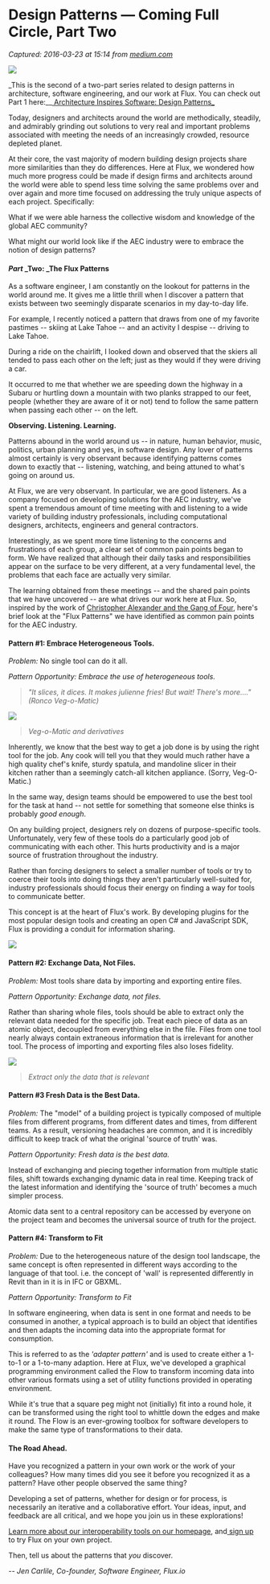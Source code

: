 # Design Patterns — Coming Full Circle, Part Two

_Captured: 2016-03-23 at 15:14 from [medium.com](https://medium.com/swlh/design-patterns-coming-full-circle-part-two-ced2c69e4724)_

![](https://cdn-images-1.medium.com/max/2000/1*jCJClUq_h15C9j0XOWZ5iw.png)

_This is the second of a two-part series related to design patterns in architecture, software engineering, and our work at Flux. You can check out Part 1 here:__[ Architecture Inspires Software: Design Patterns_](https://medium.com/@flux/design-patterns-coming-full-circle-d8292e261dc6#.kv1aoix04)

Today, designers and architects around the world are methodically, steadily, and admirably grinding out solutions to very real and important problems associated with meeting the needs of an increasingly crowded, resource depleted planet.

At their core, the vast majority of modern building design projects share more similarities than they do differences. Here at Flux, we wondered how much more progress could be made if design firms and architects around the world were able to spend less time solving the same problems over and over again and more time focused on addressing the truly unique aspects of each project. Specifically:

What if we were able harness the collective wisdom and knowledge of the global AEC community?

What might our world look like if the AEC industry were to embrace the notion of design patterns?

#### **_Part_** **_Two: _The Flux Patterns**

As a software engineer, I am constantly on the lookout for patterns in the world around me. It gives me a little thrill when I discover a pattern that exists between two seemingly disparate scenarios in my day-to-day life.

For example, I recently noticed a pattern that draws from one of my favorite pastimes -- skiing at Lake Tahoe -- and an activity I despise -- driving to Lake Tahoe.

During a ride on the chairlift, I looked down and observed that the skiers all tended to pass each other on the left; just as they would if they were driving a car.

It occurred to me that whether we are speeding down the highway in a Subaru or hurtling down a mountain with two planks strapped to our feet, people (whether they are aware of it or not) tend to follow the same pattern when passing each other -- on the left.

**Observing. Listening. Learning.**

Patterns abound in the world around us -- in nature, human behavior, music, politics, urban planning and yes, in software design. Any lover of patterns almost certainly is very observant because identifying patterns comes down to exactly that -- listening, watching, and being attuned to what's going on around us.

At Flux, we are very observant. In particular, we are good listeners. As a company focused on developing solutions for the AEC industry, we've spent a tremendous amount of time meeting with and listening to a wide variety of building industry professionals, including computational designers, architects, engineers and general contractors.

Interestingly, as we spent more time listening to the concerns and frustrations of each group, a clear set of common pain points began to form. We have realized that although their daily tasks and responsibilities appear on the surface to be very different, at a very fundamental level, the problems that each face are actually very similar.

The learning obtained from these meetings -- and the shared pain points that we have uncovered -- are what drives our work here at Flux. So, inspired by the work of [Christopher Alexander and the Gang of Four](https://medium.com/@flux/design-patterns-coming-full-circle-d8292e261dc6#.kv1aoix04), here's brief look at the "Flux Patterns" we have identified as common pain points for the AEC industry.

#### Pattern #1: Embrace Heterogeneous Tools.

_Problem:_ No single tool can do it all.

_Pattern Opportunity: Embrace the use of heterogeneous tools._

> _"It slices, it dices. It makes julienne fries! But wait! There's more…." (Ronco Veg-o-Matic)_

![](https://cdn-images-1.medium.com/max/1200/1*cAUG2o-IXMaWPbdd7S0bMg.jpeg)

> _Veg-o-Matic and derivatives_

Inherently, we know that the best way to get a job done is by using the right tool for the job. Any cook will tell you that they would much rather have a high quality chef's knife, sturdy spatula, and mandoline slicer in their kitchen rather than a seemingly catch-all kitchen appliance. (Sorry, Veg-O-Matic.)

In the same way, design teams should be empowered to use the best tool for the task at hand -- not settle for something that someone else thinks is probably _good enough_.

On any building project, designers rely on dozens of purpose-specific tools. Unfortunately, very few of these tools do a particularly good job of communicating with each other. This hurts productivity and is a major source of frustration throughout the industry.

Rather than forcing designers to select a smaller number of tools or try to coerce their tools into doing things they aren't particularly well-suited for, industry professionals should focus their energy on finding a way for tools to communicate better.

This concept is at the heart of Flux's work. By developing plugins for the most popular design tools and creating an open C# and JavaScript SDK, Flux is providing a conduit for information sharing.

![](https://cdn-images-1.medium.com/max/800/1*_2YpljD72Qx0eSdd85lAqw.png)

#### Pattern #2: Exchange Data, Not Files.

_Problem:_ Most tools share data by importing and exporting entire files.

_Pattern Opportunity: Exchange data, not files._

Rather than sharing whole files, tools should be able to extract only the relevant data needed for the specific job. Treat each piece of data as an atomic object, decoupled from everything else in the file. Files from one tool nearly always contain extraneous information that is irrelevant for another tool. The process of importing and exporting files also loses fidelity.

![](https://cdn-images-1.medium.com/max/800/1*1xTHRHTrs7N7aTUYZCQOLQ.png)

> _Extract only the data that is relevant_

#### Pattern #3 Fresh Data is the Best Data.

_Problem:_ The "model" of a building project is typically composed of multiple files from different programs, from different dates and times, from different teams. As a result, versioning headaches are common, and it is incredibly difficult to keep track of what the original 'source of truth' was.

_Pattern Opportunity: Fresh data is the best data._

Instead of exchanging and piecing together information from multiple static files, shift towards exchanging dynamic data in real time. Keeping track of the latest information and identifying the 'source of truth' becomes a much simpler process.

Atomic data sent to a central repository can be accessed by everyone on the project team and becomes the universal source of truth for the project.

#### Pattern #4: Transform to Fit

_Problem:_ Due to the heterogeneous nature of the design tool landscape, the same concept is often represented in different ways according to the language of that tool. i.e. the concept of 'wall' is represented differently in Revit than in it is in IFC or GBXML.

_Pattern Opportunity: Transform to Fit_

In software engineering, when data is sent in one format and needs to be consumed in another, a typical approach is to build an object that identifies and then adapts the incoming data into the appropriate format for consumption.

This is referred to as the _'adapter pattern'_ and is used to create either a 1-to-1 or a 1-to-many adaption. Here at Flux, we've developed a graphical programming environment called the Flow to transform incoming data into other various formats using a set of utility functions provided in operating environment.

While it's true that a square peg might not (initially) fit into a round hole, it can be transformed using the right tool to whittle down the edges and make it round. The Flow is an ever-growing toolbox for software developers to make the same type of transformations to their data.

#### **The Road Ahead.**

Have you recognized a pattern in your own work or the work of your colleagues? How many times did you see it before you recognized it as a pattern? Have other people observed the same thing?

Developing a set of patterns, whether for design or for process, is necessarily an iterative and a collaborative effort. Your ideas, input, and feedback are all critical, and we hope you join us in these explorations!

[Learn more about our interoperability tools on our homepage](https://flux.io/), and[ sign up](https://flux.io/signup/) to try Flux on your own project.

Then, tell us about the patterns that _you_ discover.

_-- Jen Carlile, Co-founder, Software Engineer, Flux.io_
